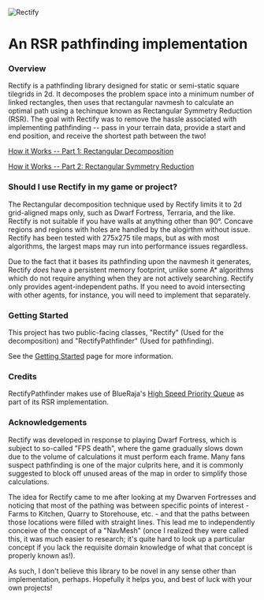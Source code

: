 ![Rectify](https://github.com/RavenDreamer/Rectify/blob/master/GitHub/logo.png "Rectify Logo")

# An RSR pathfinding implementation

### Overview ###

Rectify is a pathfinding library designed for static or semi-static square tilegrids in 2d. It decomposes the problem space into a minimum number of linked rectangles, then uses that rectangular navmesh to calculate an optimal path using a techinque known as Rectangular Symmetry Reduction (RSR). The goal with Rectify was to remove the hassle associated with implementing pathfinding -- pass in your terrain data, provide a start and end position, and receive the shortest path between the two!

[How it Works -- Part 1: Rectangular Decomposition](https://github.com/RavenDreamer/Rectify/wiki/How-it-Works----Part-1:-Rectangular-Decomposition)

[How it Works -- Part 2: Rectangular Symmetry Reduction](https://github.com/RavenDreamer/Rectify/wiki/How-it-Works----Prat-2:-Rectangular-Symmetry-Reduction)

### Should I use Rectify in my game or project? ###

The Rectangular decomposition technique used by Rectify limits it to 2d grid-aligned maps only, such as Dwarf Fortress, Terraria, and the like. Rectify is not suitable if you have walls at anything other than 90°. Concave regions and regions with holes are handled by the alogirthm without issue. Rectify has been tested with 275x275 tile maps, but as with most algorithms, the largest maps may run into performance issues regardless.

Due to the fact that it bases its pathfinding upon the navmesh it generates, Rectify *does* have a persistent memory footprint, unlike some A* algorithms which do not require anything when they are not actively searching.
Rectify only provides agent-independent paths. If you need to avoid intersecting with other agents, for instance, you will need to implement that separately.

### Getting Started ###
This project has two public-facing classes, "Rectify" (Used for the decomposition) and "RectifyPathfinder" (Used for pathfinding).

See the [Getting Started](https://github.com/RavenDreamer/Rectify/wiki/Getting-Started) page for more information.

### Credits ###
RectifyPathfinder makes use of BlueRaja's [High Speed Priority Queue](https://github.com/BlueRaja/High-Speed-Priority-Queue-for-C-Sharp) as part of its RSR implementation.

### Acknowledgements ###
Rectify was developed in response to playing Dwarf Fortress, which is subject to so-called "FPS death", where the game gradually slows down due to the volume of calculations it must perform each frame. Many fans suspect pathfinding is one of the major culprits here, and it is commonly suggested to block off unused areas of the map in order to simplify those calculations.

The idea for Rectify came to me after looking at my Dwarven Fortresses and noticing that most of the pathing was between specific points of interest - Farms to Kitchen, Quarry to Storehouse, etc. - and that the paths between those locations were filled with straight lines. This lead me to independently conceive of the concept of a "NavMesh" (once I realized they were called this, it was much easier to research; it's quite hard to look up a particular concept if you lack the requisite domain knowledge of what that concept is properly known as!).

As such, I don't believe this library to be novel in any sense other than implementation, perhaps. Hopefully it helps you, and best of luck with your own projects!
